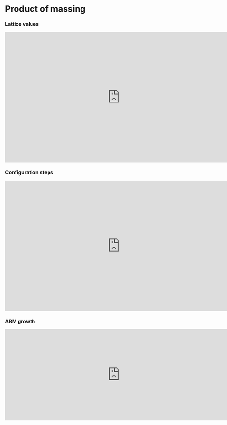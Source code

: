 # Product of massing

### **Lattice values**
<iframe src="https://github.com/EdaAkaltun/spatial_computing_project_template/blob/master/docs/img/finalscreenshots/calcgifs.gif" style="width:150%; height:430px;" frameborder="0"></iframe>

### **Configuration steps**
<iframe src="https://github.com/EdaAkaltun/spatial_computing_project_template/blob/master/docs/img/finalscreenshots/growthgif.gif" style="width:150%; height:430px;" frameborder="0"></iframe>

### **ABM growth**
<iframe src="https://github.com/EdaAkaltun/spatial_computing_project_template/blob/master/docs/img/finalscreenshots/finalgrowth.gif?raw=true" style="width:150%; height:300px;" frameborder="0"></iframe>


